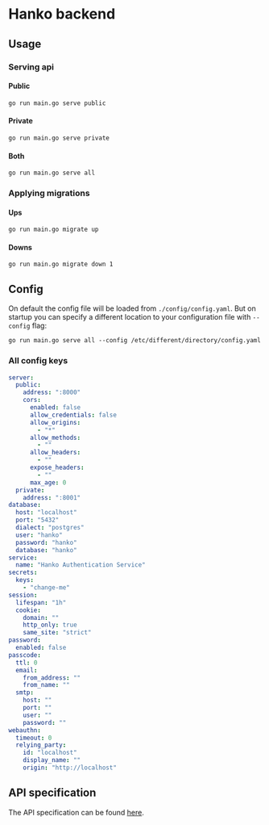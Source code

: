 # Hanko backend

## Usage

### Serving api
#### Public
```shell
go run main.go serve public
```

#### Private
```shell
go run main.go serve private
```

#### Both
```shell
go run main.go serve all
```

### Applying migrations
#### Ups
```shell
go run main.go migrate up
```

#### Downs
```shell
go run main.go migrate down 1
```

## Config

On default the config file will be loaded from `./config/config.yaml`. But on startup you can specify a different location
to your configuration file with `--config` flag:

```shell
go run main.go serve all --config /etc/different/directory/config.yaml
```

### All config keys
```yaml
server:
  public:
    address: ":8000"
    cors:
      enabled: false
      allow_credentials: false
      allow_origins:
        - "*"
      allow_methods:
        - ""
      allow_headers:
        - ""
      expose_headers:
        - ""
      max_age: 0
  private:
    address: ":8001"
database:
  host: "localhost"
  port: "5432"
  dialect: "postgres"
  user: "hanko"
  password: "hanko"
  database: "hanko"
service:
  name: "Hanko Authentication Service"
secrets:
  keys:
    - "change-me"
session:
  lifespan: "1h"
  cookie:
    domain: ""
    http_only: true
    same_site: "strict"
password:
  enabled: false
passcode:
  ttl: 0
  email:
    from_address: ""
    from_name: ""
  smtp:
    host: ""
    port: ""
    user: ""
    password: ""
webauthn:
  timeout: 0
  relying_party:
    id: "localhost"
    display_name: ""
    origin: "http://localhost"
```

## API specification

The API specification can be found [here](https://teamhanko.github.io/hanko/).
